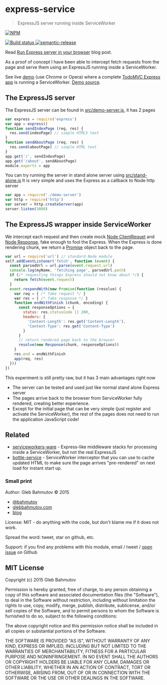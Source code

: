 # express-service
> ExpressJS server running inside ServiceWorker

[![NPM][express-service-icon] ][express-service-url]

[![Build status][express-service-ci-image] ][express-service-ci-url]
[![semantic-release][semantic-image] ][semantic-url]

Read [Run Express server in your browser][post] blog post.

[post]: https://glebbahmutov.com/blog/run-express-server-in-your-browser/

As a proof of concept I have been able to intercept fetch requests from the
page and serve them using an ExpressJS running inside a ServiceWorker.

See live [demo](https://express-service.herokuapp.com/) (use Chrome or Opera) 
where a complete [TodoMVC Express app](https://github.com/bahmutov/todomvc-express) is running
a ServiceWorker. [Demo source](https://github.com/bahmutov/todomvc-express-and-service-worker).

## The ExpressJS server

The ExpressJS server can be found in [src/demo-server.js](src/demo-server.js), it has 2 pages

```js
var express = require('express')
var app = express()
function sendIndexPage (req, res) {
  res.send(indexPage) // simple HTML5 text
}
function sendAboutPage (req, res) {
  res.send(aboutPage) // simple HTML text
}
app.get('/', sendIndexPage)
app.get('/about', sendAboutPage)
module.exports = app
```

You can try running the server in stand alone server using [src/stand-alone.js](src/stand-alone.js)
It is very simple and uses the Express as a callback to Node http server

```js
var app = require('./demo-server')
var http = require('http')
var server = http.createServer(app)
server.listen(3000)
```

## The ExpressJS wrapper inside ServiceWorker

We intercept each request and then create mock 
[Node ClientRequet](https://nodejs.org/api/http.html#http_class_http_clientrequest)
and [Node Response](https://nodejs.org/api/http.html#http_class_http_serverresponse),
fake enough to fool the Express. When the Express is done rendering chunk, we return
a [Promise](https://fetch.spec.whatwg.org/#responses) object back to the page.

```js
var url = require('url') // standard Node module
self.addEventListener('fetch', function (event) {
  const parsedUrl = url.parse(event.request.url)
  console.log(myName, 'fetching page', parsedUrl.path)
  if (/* requesting things Express should not know about */) {
    return fetch(event.request)
  }
  event.respondWith(new Promise(function (resolve) {
    var req = { /* fake request */ }
    var res = { /* fake response */ }
    function endWithFinish (chunk, encoding) {
      const responseOptions = {
        status: res.statusCode || 200,
        headers: {
          'Content-Length': res.get('Content-Length'),
          'Content-Type': res.get('Content-Type')
        }
      }
      // return rendered page back to the browser
      resolve(new Response(chunk, responseOptions))
    }
    res.end = endWithFinish
    app(req, res)
  }))
})
```

This experiment is still pretty raw, but it has 3 main advantages right now

* The server can be tested and used just like normal stand alone Express server
* The pages arrive back to the browser from ServiceWorker fully rendered, 
  creating better experience.
* Except for the initial page that can be very simple (just register and activate
  the ServiceWorker), the rest of the pages does not need to run the application JavaScript code!

## Related

* [serviceworkers-ware](https://www.npmjs.com/package/serviceworkers-ware) - Express-like
  middleware stacks for processing inside a ServiceWorker, but not the real ExpressJS
* [bottle-service](https://github.com/bahmutov/bottle-service) - ServiceWorker interceptor
  that you can use to cache updated HTML to make sure the page arrives "pre-rendered" on
  next load for instant start up.

### Small print

Author: Gleb Bahmutov &copy; 2015

* [@bahmutov](https://twitter.com/bahmutov)
* [glebbahmutov.com](http://glebbahmutov.com)
* [blog](http://glebbahmutov.com/blog/)

License: MIT - do anything with the code, but don't blame me if it does not work.

Spread the word: tweet, star on github, etc.

Support: if you find any problems with this module, email / tweet /
[open issue](https://github.com/bahmutov/express-service/issues) on Github

## MIT License

Copyright (c) 2015 Gleb Bahmutov

Permission is hereby granted, free of charge, to any person
obtaining a copy of this software and associated documentation
files (the "Software"), to deal in the Software without
restriction, including without limitation the rights to use,
copy, modify, merge, publish, distribute, sublicense, and/or sell
copies of the Software, and to permit persons to whom the
Software is furnished to do so, subject to the following
conditions:

The above copyright notice and this permission notice shall be
included in all copies or substantial portions of the Software.

THE SOFTWARE IS PROVIDED "AS IS", WITHOUT WARRANTY OF ANY KIND,
EXPRESS OR IMPLIED, INCLUDING BUT NOT LIMITED TO THE WARRANTIES
OF MERCHANTABILITY, FITNESS FOR A PARTICULAR PURPOSE AND
NONINFRINGEMENT. IN NO EVENT SHALL THE AUTHORS OR COPYRIGHT
HOLDERS BE LIABLE FOR ANY CLAIM, DAMAGES OR OTHER LIABILITY,
WHETHER IN AN ACTION OF CONTRACT, TORT OR OTHERWISE, ARISING
FROM, OUT OF OR IN CONNECTION WITH THE SOFTWARE OR THE USE OR
OTHER DEALINGS IN THE SOFTWARE.

[express-service-icon]: https://nodei.co/npm/express-service.png?downloads=true
[express-service-url]: https://npmjs.org/package/express-service
[express-service-ci-image]: https://travis-ci.org/bahmutov/express-service.png?branch=master
[express-service-ci-url]: https://travis-ci.org/bahmutov/express-service
[semantic-image]: https://img.shields.io/badge/%20%20%F0%9F%93%A6%F0%9F%9A%80-semantic--release-e10079.svg
[semantic-url]: https://github.com/semantic-release/semantic-release
